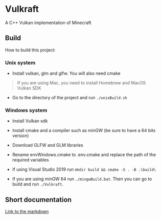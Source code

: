 # Vulkraft
A C++ Vulkan implementation of Minecraft

## Build 

How to build this project:

### Unix system

* Install vulkan, glm and glfw. You will also need cmake

> If you are using Mac, you need to install Homebrew and MacOS Vulkan SDK

* Go to the directory of the project and run `./unixBuild.sh`

### Windows system

* Install Vulkan sdk

* Install cmake and a compiler such as minGW (be sure to have a 64 bits version)

* Download GLFW and GLM libraries

* Rename envWindows.cmake to .env.cmake and replace the path of the required variables

* If using Visual Studio 2019 run  `mkdir build && cmake -S . -B .\build\`

* If you are using minGW 64 run `./mingwBuild.bat`. Then you can go to build and run `./Vulkraft`.

## Short documentation

[Link to the markdown](./Structure_of_project.md)
